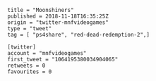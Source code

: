 ```
title = "Moonshiners"
published = 2018-11-18T16:35:25Z
origin = "twitter-mnfvideogames"
type = "tweet"
tag = [ "ps4share", "red-dead-redemption-2",]

[twitter]
account = "mnfvideogames"
first_tweet = "1064195380034904065"
retweets = 0
favourites = 0
```

<p class='image'><img src='https://mnf.m17s.net/2018/11/18/DsTIDlWW0AAtv2J.jpg' alt=''></p>

